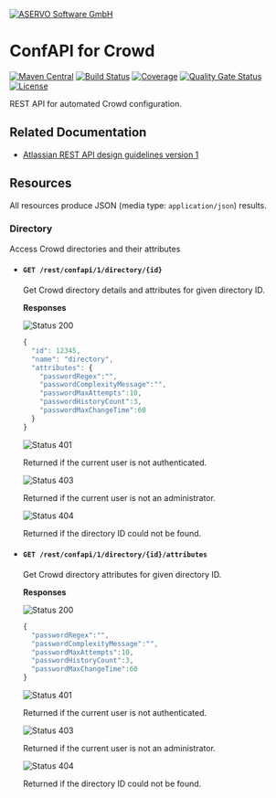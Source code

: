 [![ASERVO Software GmbH](https://aservo.github.io/img/aservo_atlassian_banner.png)](https://www.aservo.com/en/atlassian)

ConfAPI for Crowd
=================

[![Maven Central](https://maven-badges.herokuapp.com/maven-central/de.aservo/confapi-crowd-plugin/badge.svg)](https://maven-badges.herokuapp.com/maven-central/de.aservo/confapi-crowd-plugin)
[![Build Status](https://circleci.com/gh/aservo/confapi-crowd-plugin.svg?style=shield)](https://circleci.com/gh/aservo/confapi-crowd-plugin)
[![Coverage](https://sonarcloud.io/api/project_badges/measure?project=aservo_confapi-crowd-plugin&metric=coverage)](https://sonarcloud.io/dashboard?id=aservo_confapi-crowd-plugin)
[![Quality Gate Status](https://sonarcloud.io/api/project_badges/measure?project=aservo_confapi-crowd-plugin&metric=alert_status)](https://sonarcloud.io/dashboard?id=aservo_confapi-crowd-plugin)
[![License](https://img.shields.io/badge/License-Apache%202.0-blue.svg)](https://opensource.org/licenses/Apache-2.0)

REST API for automated Crowd configuration.

Related Documentation
---------------------

* [Atlassian REST API design guidelines version 1](https://developer.atlassian.com/server/framework/atlassian-sdk/atlassian-rest-api-design-guidelines-version-1/)

Resources
---------

All resources produce JSON (media type:  `application/json`) results.

### Directory

Access Crowd directories and their attributes

* #### `GET /rest/confapi/1/directory/{id}`

  Get Crowd directory details and attributes for given directory ID.

  __Responses__

  ![Status 200][status-200]

  ```javascript
  {
    "id": 12345,
    "name": "directory",
    "attributes": {
      "passwordRegex":"",
      "passwordComplexityMessage":"",
      "passwordMaxAttempts":10,
      "passwordHistoryCount":3,
      "passwordMaxChangeTime":60
    }
  }
  ```

  ![Status 401][status-401]

  Returned if the current user is not authenticated.

  ![Status 403][status-403]

  Returned if the current user is not an administrator.

  ![Status 404][status-404]

  Returned if the directory ID could not be found.

* #### `GET /rest/confapi/1/directory/{id}/attributes`

  Get Crowd directory attributes for given directory ID.

  __Responses__

  ![Status 200][status-200]

  ```javascript
  {
    "passwordRegex":"",
    "passwordComplexityMessage":"",
    "passwordMaxAttempts":10,
    "passwordHistoryCount":3,
    "passwordMaxChangeTime":60
  }
  ```

  ![Status 401][status-401]

  Returned if the current user is not authenticated.

  ![Status 403][status-403]

  Returned if the current user is not an administrator.

  ![Status 404][status-404]

  Returned if the directory ID could not be found.


[status-200]: https://img.shields.io/badge/status-200-brightgreen.svg
[status-400]: https://img.shields.io/badge/status-400-red.svg
[status-401]: https://img.shields.io/badge/status-401-red.svg
[status-403]: https://img.shields.io/badge/status-403-red.svg
[status-404]: https://img.shields.io/badge/status-404-red.svg

